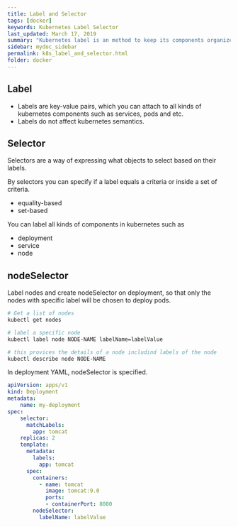 ```yaml
---
title: Label and Selector
tags: [docker]
keywords: Kubernetes Label Selector
last_updated: March 17, 2019
summary: "Kubernetes label is an method to keep its components organized. Labels can also be used by k8s to identify resources to act on."
sidebar: mydoc_sidebar
permalink: k8s_label_and_selector.html
folder: docker
---
```

## Label
* Labels are key-value pairs, which you can attach to all kinds of kubernetes components such as services, pods and etc.
* Labels do not affect kubernetes semantics. 

## Selector
Selectors are a way of expressing what objects to select based on their labels. 

By selectors you can specify if a label equals a criteria or inside a set of criteria.
* equality-based
* set-based

You can label all kinds of components in kubernetes such as 
* deployment
* service
* node

## nodeSelector
Label nodes and create nodeSelector on deployment, so that only the nodes with specific label will be chosen to deploy pods.

```bash
# Get a list of nodes
kubectl get nodes

# label a specific node
kubectl label node NODE-NAME labelName=labelValue

# this provices the details of a node includind labels of the node
kubectl describe node NODE-NAME
```

In deployment YAML, nodeSelector is specified.
```yaml
apiVersion: apps/v1
kind: Deployment
metadata:
    name: my-deployment
spec:
    selector:
      matchLabels:
        app: tomcat
    replicas: 2
    template:
      metadata:
        labels:
          app: tomcat
      spec:
        containers:
          - name: tomcat
            image: tomcat:9.0
            ports: 
            - containerPort: 8080
        nodeSelector:
          labelName: labelValue
```

